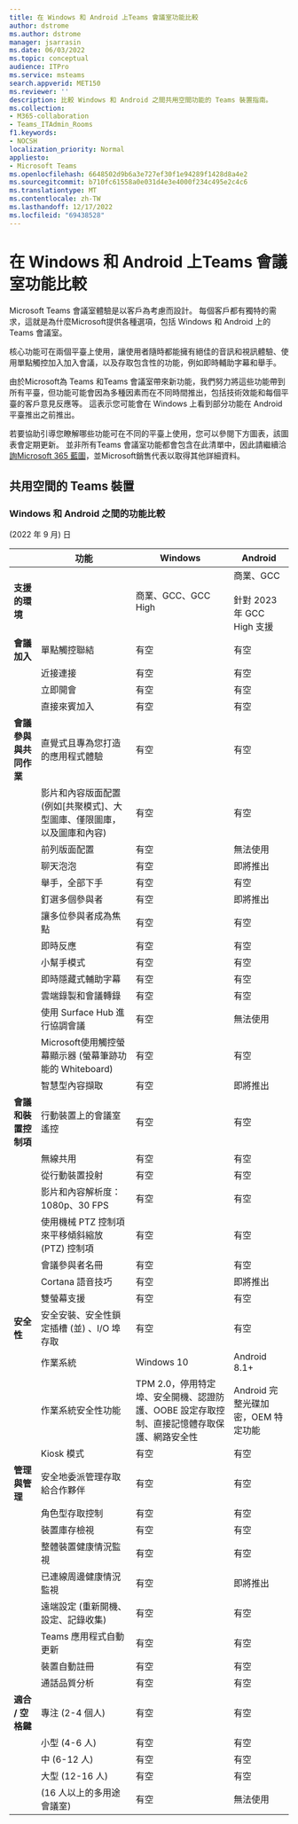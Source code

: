 ```yaml
---
title: 在 Windows 和 Android 上Teams 會議室功能比較
author: dstrome
ms.author: dstrome
manager: jsarrasin
ms.date: 06/03/2022
ms.topic: conceptual
audience: ITPro
ms.service: msteams
search.appverid: MET150
ms.reviewer: ''
description: 比較 Windows 和 Android 之間共用空間功能的 Teams 裝置指南。
ms.collection:
- M365-collaboration
- Teams_ITAdmin_Rooms
f1.keywords:
- NOCSH
localization_priority: Normal
appliesto:
- Microsoft Teams
ms.openlocfilehash: 6648502d9b6a3e727ef30f1e94289f1428d8a4e2
ms.sourcegitcommit: b710fc61558a0e031d4e3e4000f234c495e2c4c6
ms.translationtype: MT
ms.contentlocale: zh-TW
ms.lasthandoff: 12/17/2022
ms.locfileid: "69438528"
---
```

# <a name="teams-rooms-on-windows-and-android-feature-comparison"></a>在 Windows 和 Android 上Teams 會議室功能比較

Microsoft Teams 會議室體驗是以客戶為考慮而設計。 每個客戶都有獨特的需求，這就是為什麼Microsoft提供各種選項，包括 Windows 和 Android 上的Teams 會議室。 

核心功能可在兩個平臺上使用，讓使用者隨時都能擁有絕佳的音訊和視訊體驗、使用單點觸控加入加入會議，以及存取包含性的功能，例如即時輔助字幕和舉手。 

由於Microsoft為 Teams 和Teams 會議室帶來新功能，我們努力將這些功能帶到所有平臺，但功能可能會因為多種因素而在不同時間推出，包括技術效能和每個平臺的客戶意見反應等。 這表示您可能會在 Windows 上看到部分功能在 Android 平臺推出之前推出。 

若要協助引導您瞭解哪些功能可在不同的平臺上使用，您可以參閱下方圖表，該圖表會定期更新。 並非所有Teams 會議室功能都會包含在此清單中，因此請繼續洽[詢Microsoft 365 藍圖](https://www.microsoft.com/en-us/microsoft-365/roadmap)，並Microsoft銷售代表以取得其他詳細資料。    

## <a name="teams-devices-for-shared-spaces"></a>共用空間的 Teams 裝置

### <a name="feature-comparison-between-windows-and-android"></a>Windows 和 Android 之間的功能比較

 (2022 年 9 月) 日

| &ensp;                                   | 功能                                                                                                     | Windows                                                                                                                                        | Android                                             |
|------------------------------------------|--------------------------------------------------------------------------------------------------------------|------------------------------------------------------------------------------------------------------------------------------------------------|-----------------------------------------------------|
| **支援的環境**               |                                                                                                              | 商業、GCC、GCC High                                                                                                                      | 商業、GCC<br><br>針對 2023 年 GCC High 支援   |
| **會議加入**                         | 單點觸控聯結                                                                                               | 有空                                                                                                                                      | 有空                                           |
|                                          | 近接連接                                                                                               | 有空                                                                                                                                      | 有空                                           |
|                                          | 立即開會                                                                                                     | 有空                                                                                                                                      | 有空                                           |
|                                          | 直接來賓加入                                                                                            | 有空                                                                                                                                      | 有空                                           |
| **會議參與與共同作業** | 直覺式且專為您打造的應用程式體驗                                                                      | 有空                                                                                                                                      | 有空                                           |
|                                          | 影片和內容版面配置 (例如[共聚模式]、大型圖庫、僅限圖庫，以及圖庫和內容)  | 有空                                                                                                                                      | 有空                                           |
|                                          | 前列版面配置                                                                                             | 有空                                                                                                                                      | 無法使用                                       |
|                                          | 聊天泡泡                                                                                                 | 有空                                                                                                                                      | 即將推出                                         |
|                                          | 舉手，全部下手                                                                                  | 有空                                                                                                                                      | 有空                                           |
|                                          | 釘選多個參與者                                                                                    | 有空                                                                                                                                      | 即將推出                                         |
|                                          | 讓多位參與者成為焦點                                                                              | 有空                                                                                                                                      | 有空                                           |
|                                          | 即時反應                                                                                               | 有空                                                                                                                                      | 有空                                           |
|                                          | 小幫手模式                                                                                               | 有空                                                                                                                                      | 有空                                           |
|                                          | 即時隱藏式輔助字幕                                                                                         | 有空                                                                                                                                      | 有空                                           |
|                                          | 雲端錄製和會議轉錄                                                                    | 有空                                                                                                                                      | 有空                                           |
|                                          | 使用 Surface Hub 進行協調會議                                                                        | 有空                                                                                                                                      | 無法使用                                       |
|                                          | Microsoft使用觸控螢幕顯示器 (螢幕筆跡功能的 Whiteboard)                                    | 有空                                                                                                                                      | 有空                                           |
|                                          | 智慧型內容擷取                                                                                  | 有空                                                                                                                                      | 即將推出                                         |
| **會議和裝置控制項**          | 行動裝置上的會議室遙控                                                                               | 有空                                                                                                                                      | 有空                                           |
|                                          | 無線共用                                                                                             | 有空                                                                                                                                      | 有空                                           |
|                                          | 從行動裝置投射                                                                                             | 有空                                                                                                                                      | 有空                                           |
|                                          | 影片和內容解析度：1080p、30 FPS                                                                  | 有空                                                                                                                                      | 有空                                           |
|                                          | 使用機械 PTZ 控制項來平移傾斜縮放 (PTZ) 控制項                                         | 有空                                                                                                                                      | 有空                                           |
|                                          | 會議參與者名冊                                                                                  | 有空                                                                                                                                      | 有空                                           |
|                                          | Cortana 語音技巧                                                                                         | 有空                                                                                                                                      | 即將推出                                         |
|                                          | 雙螢幕支援                                                                                          | 有空                                                                                                                                      | 有空                                           |
| **安全性**                             | 安全安裝、安全性鎖定插槽 (並) 、I/O 埠存取                                      | 有空                                                                                                                                      | 有空                                           |
|                                          | 作業系統                                                                                             | Windows 10                                                                                                                                     | Android 8.1+                                        |
|                                          | 作業系統安全性功能                                                                                         | TPM 2.0，停用特定埠、安全開機、認證防護、OOBE 設定存取控制、直接記憶體存取保護、網路安全性 | Android 完整光碟加密，OEM 特定功能 |
|                                          | Kiosk 模式                                                                                                   | 有空                                                                                                                                      | 有空                                           |
| **管理與管理**        | 安全地委派管理存取給合作夥伴                                                             | 有空                                                                                                                                      | 有空                                           |
|                                          | 角色型存取控制                                                                                   | 有空                                                                                                                                      | 有空                                           |
|                                          | 裝置庫存檢視                                                                                       | 有空                                                                                                                                      | 有空                                           |
|                                          | 整體裝置健康情況監視                                                                             | 有空                                                                                                                                      | 有空                                           |
|                                          | 已連線周邊健康情況監視                                                                       | 有空                                                                                                                                      | 即將推出                                         |
|                                          | 遠端設定 (重新開機、設定、記錄收集)                                                      | 有空                                                                                                                                      | 有空                                           |
|                                          | Teams 應用程式自動更新                                                                                  | 有空                                                                                                                                      | 有空                                           |
|                                          | 裝置自動註冊                                                                                       | 有空                                                                                                                                      | 有空                                           |
|                                          | 通話品質分析                                                                                       | 有空                                                                                                                                      | 有空                                           |
| **適合 / 空格鍵**                     | 專注 (2-4 個人)                                                                                            | 有空                                                                                                                                      | 有空                                           |
|                                          | 小型 (4-6 人)                                                                                            | 有空                                                                                                                                      | 有空                                           |
|                                          | 中 (6-12 人)                                                                                          | 有空                                                                                                                                      | 有空                                           |
|                                          | 大型 (12-16 人)                                                                                          | 有空                                                                                                                                      | 有空                                           |
|                                          |  (16 人以上的多用途會議室)                                                                               | 有空                                                                                                                                      | 無法使用                                       |
